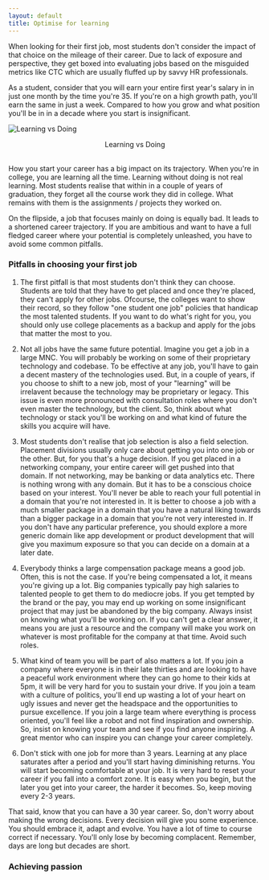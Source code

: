 ```yaml
---
layout: default
title: Optimise for learning
---
```



When looking for their first job, most students don't consider the impact of that choice
on the mileage of their career. Due to lack of exposure and perspective, they get boxed into
evaluating jobs based on the misguided metrics like CTC which are usually fluffed up by savvy 
HR professionals.

As a student, consider that you will earn your entire first year's salary in
in just one month by the time you're 35. If you're on a high growth path, you'll
earn the same in just a week. Compared to how you grow and what position you'll be in 
in a decade where you start is insignificant.


![Learning vs Doing](/images/learning-vs-doing.png)
<center>Learning vs Doing</center><br>


How you start your career has a big impact on its trajectory. When you're in college, you
are learning all the time. Learning without doing is not real learning. Most students 
realise that within in a couple of years of graduation, they forget all the course work 
they did in college. What remains with them is the assignments / projects they worked on. 

On the flipside, a job that focuses mainly on doing is equally bad. It leads to a shortened
career trajectory. If you are ambitious and want to have a full fledged career where your
potential is completely unleashed, you have to avoid some common pitfalls.

### Pitfalls in choosing your first job

1. The first pitfall is that most students don't think they can choose. Students are told that they have to get placed and once they're placed, they can't apply for other jobs. Ofcourse, the colleges want to show their record, so they follow "one student one job" policies that handicap the most talented students. If you want to do what's right for you, you should only use college placements as a backup and apply for the jobs that matter the most to you.

2. Not all jobs have the same future potential. Imagine you get a job in a large MNC. You will probably be working on some of their proprietary technology and codebase. To be effective at any job, you'll have to gain a decent mastery of the technologies used. But, in a couple of years, if you choose to shift to a new job, most of your "learning" will be irrelavent because the technology may be proprietary or legacy. This issue is even more pronounced with consultation roles where you don't even master the technology, but the client. So, think about what technology or stack you'll be working on and what kind of future the skills you acquire will have.

3. Most students don't realise that job selection is also a field selection. Placement divisions usually only care about getting you into one job or the other. But, for you that's a huge decision. If you get placed in a networking company, your entire career will get pushed into that domain. If not networking, may be banking or data analytics etc. There is nothing wrong with any domain. But it has to be a conscious choice based on your interest. You'll never be able to reach your full potential in a domain that you're not interested in. It is better to choose a job with a much smaller package in a domain that you have a natural liking towards than a bigger package in a domain that you're not very interested in. If you don't have any particular preference, you should explore a more generic domain like app development or product development that will give you maximum exposure so that you can decide on a domain at a later date.

4. Everybody thinks a large compensation package means a good job. Often, this is not the case. If you're being compensated a lot, it means you're giving up a lot. Big companies typically pay high salaries to talented people to get them to do mediocre jobs. If you get tempted by the brand or the pay, you may end up working on some insignificant project that may just be abandoned by the big company. Always insist on knowing what you'll be working on. If you can't get a clear answer, it means you are just a resource and the company will make you work on whatever is most profitable for the company at that time. Avoid such roles.

5. What kind of team you will be part of also matters a lot. If you join a company where everyone is in their late thirties and are looking to have a peaceful work environment where they can go home to their kids at 5pm, it will be very hard for you to sustain your drive. If you join a team with a culture of politics, you'll end up wasting a lot of your heart on ugly issues and never get the headspace and the opportunities to pursue excellence. If you join a large team where everything is process oriented, you'll feel like a robot and not find inspiration and ownership. So, insist on knowing your team and see if you find anyone inspiring. A great mentor who can inspire you can change your career completely.

6. Don't stick with one job for more than 3 years. Learning at any place saturates after a period and you'll start having diminishing returns. You will start becoming comfortable at your job. It is very hard to reset your career if you fall into a comfort zone. It is easy when you begin, but the later you get into your career, the harder it becomes. So, keep moving every 2-3 years.


That said, know that you can have a 30 year career. So, don't worry about making the wrong decisions. Every decision will give you some experience. You should embrace it, adapt and evolve. You have a lot of time to course correct if necessary. You'll only lose by becoming complacent. Remember, days are long but decades are short.


### Achieving passion





